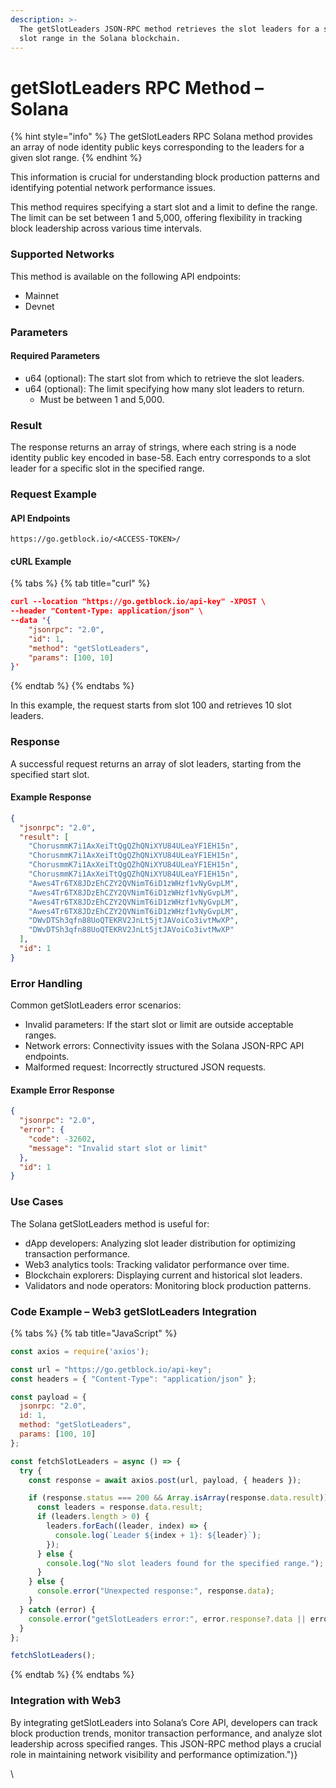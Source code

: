 ```yaml
---
description: >-
  The getSlotLeaders JSON-RPC method retrieves the slot leaders for a specified
  slot range in the Solana blockchain.
---
```


# getSlotLeaders RPC Method – Solana

{% hint style="info" %}
The getSlotLeaders RPC Solana method provides an array of node identity public keys corresponding to the leaders for a given slot range.&#x20;
{% endhint %}

This information is crucial for understanding block production patterns and identifying potential network performance issues.

This method requires specifying a start slot and a limit to define the range. The limit can be set between 1 and 5,000, offering flexibility in tracking block leadership across various time intervals.

### Supported Networks

This method is available on the following API endpoints:

* Mainnet
* Devnet

### Parameters

#### Required Parameters

* u64 (optional): The start slot from which to retrieve the slot leaders.
* u64 (optional): The limit specifying how many slot leaders to return.
  * Must be between 1 and 5,000.

### Result

The response returns an array of strings, where each string is a node identity public key encoded in base-58. Each entry corresponds to a slot leader for a specific slot in the specified range.

### Request Example

#### API Endpoints

```
https://go.getblock.io/<ACCESS-TOKEN>/
```

#### cURL Example

{% tabs %}
{% tab title="curl" %}
```json
curl --location "https://go.getblock.io/api-key" -XPOST \
--header "Content-Type: application/json" \
--data '{
    "jsonrpc": "2.0",
    "id": 1,
    "method": "getSlotLeaders",
    "params": [100, 10]
}'
```
{% endtab %}
{% endtabs %}

In this example, the request starts from slot 100 and retrieves 10 slot leaders.

### Response

A successful request returns an array of slot leaders, starting from the specified start slot.

#### Example Response

```json
{
  "jsonrpc": "2.0",
  "result": [
    "ChorusmmK7i1AxXeiTtQgQZhQNiXYU84ULeaYF1EH15n",
    "ChorusmmK7i1AxXeiTtQgQZhQNiXYU84ULeaYF1EH15n",
    "ChorusmmK7i1AxXeiTtQgQZhQNiXYU84ULeaYF1EH15n",
    "ChorusmmK7i1AxXeiTtQgQZhQNiXYU84ULeaYF1EH15n",
    "Awes4Tr6TX8JDzEhCZY2QVNimT6iD1zWHzf1vNyGvpLM",
    "Awes4Tr6TX8JDzEhCZY2QVNimT6iD1zWHzf1vNyGvpLM",
    "Awes4Tr6TX8JDzEhCZY2QVNimT6iD1zWHzf1vNyGvpLM",
    "Awes4Tr6TX8JDzEhCZY2QVNimT6iD1zWHzf1vNyGvpLM",
    "DWvDTSh3qfn88UoQTEKRV2JnLt5jtJAVoiCo3ivtMwXP",
    "DWvDTSh3qfn88UoQTEKRV2JnLt5jtJAVoiCo3ivtMwXP"
  ],
  "id": 1
}
```

### Error Handling

Common getSlotLeaders error scenarios:

* Invalid parameters: If the start slot or limit are outside acceptable ranges.
* Network errors: Connectivity issues with the Solana JSON-RPC API endpoints.
* Malformed request: Incorrectly structured JSON requests.

#### Example Error Response

```json
{
  "jsonrpc": "2.0",
  "error": {
    "code": -32602,
    "message": "Invalid start slot or limit"
  },
  "id": 1
}
```

### Use Cases

The Solana getSlotLeaders method is useful for:

* dApp developers: Analyzing slot leader distribution for optimizing transaction performance.
* Web3 analytics tools: Tracking validator performance over time.
* Blockchain explorers: Displaying current and historical slot leaders.
* Validators and node operators: Monitoring block production patterns.

### Code Example – Web3 getSlotLeaders Integration

{% tabs %}
{% tab title="JavaScript" %}
```javascript
const axios = require('axios');

const url = "https://go.getblock.io/api-key"; 
const headers = { "Content-Type": "application/json" };

const payload = {
  jsonrpc: "2.0",
  id: 1,
  method: "getSlotLeaders",
  params: [100, 10]
};

const fetchSlotLeaders = async () => {
  try {
    const response = await axios.post(url, payload, { headers });

    if (response.status === 200 && Array.isArray(response.data.result)) {
      const leaders = response.data.result;
      if (leaders.length > 0) {
        leaders.forEach((leader, index) => {
          console.log(`Leader ${index + 1}: ${leader}`);
        });
      } else {
        console.log("No slot leaders found for the specified range.");
      }
    } else {
      console.error("Unexpected response:", response.data);
    }
  } catch (error) {
    console.error("getSlotLeaders error:", error.response?.data || error.message);
  }
};

fetchSlotLeaders();

```
{% endtab %}
{% endtabs %}

### Integration with Web3

By integrating getSlotLeaders into Solana’s Core API, developers can track block production trends, monitor transaction performance, and analyze slot leadership across specified ranges. This JSON-RPC method plays a crucial role in maintaining network visibility and performance optimization.")}

\
